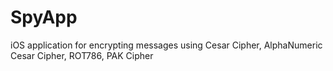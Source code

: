 # SpyApp
iOS application for encrypting messages using Cesar Cipher, AlphaNumeric Cesar Cipher, ROT786, PAK Cipher

